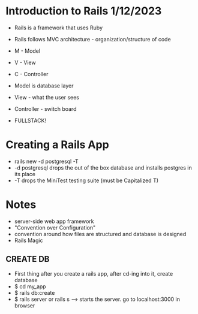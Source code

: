# Introduction to Rails 1/12/2023

- Rails is a framework that uses Ruby
- Rails follows MVC architecture - organization/structure of code
- M - Model
- V - View
- C - Controller

- Model is database layer
- View - what the user sees
- Controller - switch board

- FULLSTACK! 

# Creating a Rails App
- rails new <app-name> -d postgresql -T
 - -d postgresql drops the out of the box database and installs postgres in its place
 - -T drops the MiniTest testing suite (must be Capitalized T)

# Notes
- server-side web app framework
- "Convention over Configuration"
 - convention around how files are structured and database is designed
 - Rails Magic

## CREATE DB
- First thing after you create a rails app, after cd-ing into it, create database
- $ cd my_app
- $ rails db:create
- $ rails server or rails s  --> starts the server. go to localhost:3000 in browser


